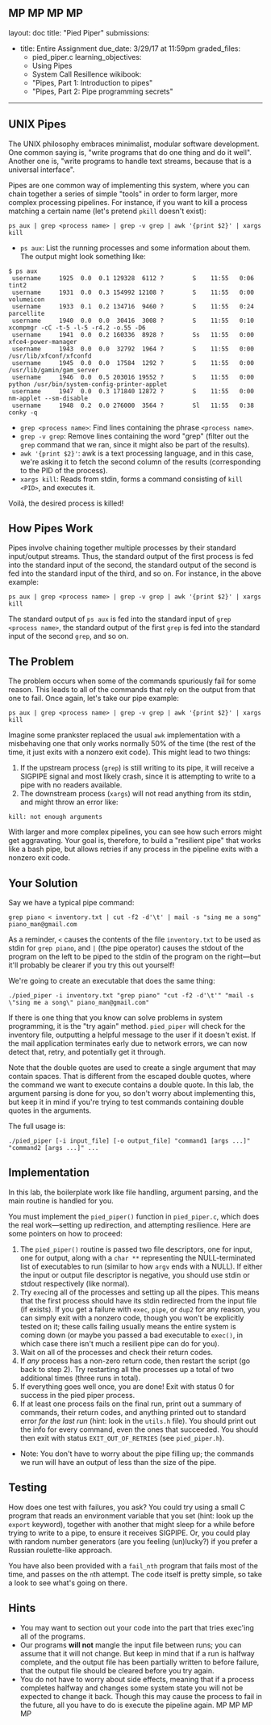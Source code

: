 MP MP MP MP
---
layout: doc
title: "Pied Piper"
submissions:
- title: Entire Assignment
  due_date: 3/29/17 at 11:59pm
  graded_files:
  - pied_piper.c
learning_objectives:
  - Using Pipes
  - System Call Resillence
wikibook:
  - "Pipes, Part 1: Introduction to pipes"
  - "Pipes, Part 2: Pipe programming secrets"
---

## UNIX Pipes

The UNIX philosophy embraces minimalist, modular software development. One common saying is, "write programs that do one thing and do it well". Another one is, "write programs to handle text streams, because that is a universal interface".

Pipes are one common way of implementing this system, where you can chain together a series of simple "tools" in order to form larger, more complex processing pipelines. For instance, if you want to kill a process matching a certain name (let's pretend `pkill` doesn't exist):

```console
ps aux | grep <process name> | grep -v grep | awk '{print $2}' | xargs kill
```

* `ps aux`: List the running processes and some information about them. The output might look something like:

```console
$ ps aux
 username     1925  0.0  0.1 129328  6112 ?        S    11:55   0:06 tint2
 username     1931  0.0  0.3 154992 12108 ?        S    11:55   0:00 volumeicon
 username     1933  0.1  0.2 134716  9460 ?        S    11:55   0:24 parcellite
 username     1940  0.0  0.0  30416  3008 ?        S    11:55   0:10 xcompmgr -cC -t-5 -l-5 -r4.2 -o.55 -D6
 username     1941  0.0  0.2 160336  8928 ?        Ss   11:55   0:00 xfce4-power-manager
 username     1943  0.0  0.0  32792  1964 ?        S    11:55   0:00 /usr/lib/xfconf/xfconfd
 username     1945  0.0  0.0  17584  1292 ?        S    11:55   0:00 /usr/lib/gamin/gam_server
 username     1946  0.0  0.5 203016 19552 ?        S    11:55   0:00 python /usr/bin/system-config-printer-applet
 username     1947  0.0  0.3 171840 12872 ?        S    11:55   0:00 nm-applet --sm-disable
 username     1948  0.2  0.0 276000  3564 ?        Sl   11:55   0:38 conky -q
```

* `grep <process name>`: Find lines containing the phrase `<process name>`.
* `grep -v grep`: Remove lines containing the word "grep" (filter out the `grep` command that we ran, since it might also be part of the results).
* `awk '{print $2}'`: awk is a text processing language, and in this case, we're asking it to fetch the second column of the results (corresponding to the PID of the process).
* `xargs kill`: Reads from stdin, forms a command consisting of `kill <PID>`, and executes it.

Voilà, the desired process is killed!

## How Pipes Work

Pipes involve chaining together multiple processes by their standard input/output streams. Thus, the standard output of the first process is fed into the standard input of the second, the standard output of the second is fed into the standard input of the third, and so on. For instance, in the above example:

```console
ps aux | grep <process name> | grep -v grep | awk '{print $2}' | xargs kill
```
The standard output of `ps aux` is fed into the standard input of `grep <process name>`, the standard output of the first `grep` is fed into the standard input of the second `grep`, and so on.

## The Problem

The problem occurs when some of the commands spuriously fail for some reason. This leads to all of the commands that rely on the output from that one to fail. Once again, let's take our pipe example:

```console
ps aux | grep <process name> | grep -v grep | awk '{print $2}' | xargs kill
```

Imagine some prankster replaced the usual `awk` implementation with a misbehaving one that only works normally 50% of the time (the rest of the time, it just exits with a nonzero exit code). This might lead to two things:

1. If the upstream process (`grep`) is still writing to its pipe, it will receive a SIGPIPE signal and most likely crash, since it is attempting to write to a pipe with no readers available.
2. The downstream process (`xargs`) will not read anything from its stdin, and might throw an error like:

```console
kill: not enough arguments
```
With larger and more complex pipelines, you can see how such errors might get aggravating. Your goal is, therefore, to build a "resilient pipe" that works like a bash pipe, but allows retries if any process in the pipeline exits with a nonzero exit code.

## Your Solution

Say we have a typical pipe command:

```console
grep piano < inventory.txt | cut -f2 -d'\t' | mail -s "sing me a song" piano_man@gmail.com
```

As a reminder, `<` causes the contents of the file `inventory.txt` to be used as stdin for `grep piano`, and `|` (the pipe operator) causes the stdout of the program on the left to be piped to the stdin of the program on the right—but it'll probably be clearer if you try this out yourself!

We're going to create an executable that does the same thing:

```console
./pied_piper -i inventory.txt "grep piano" "cut -f2 -d'\t'" "mail -s \"sing me a song\" piano_man@gmail.com"
```

If there is one thing that you know can solve problems in system programming, it is the "try again" method. `pied_piper` will check for the inventory file, outputting a helpful message to the user if it doesn't exist. If the mail application terminates early due to network errors, we can now detect that, retry, and potentially get it through.

Note that the double quotes are used to create a single argument that may contain spaces. That is different from the escaped double quotes, where the command we want to execute contains a double quote. In this lab, the argument parsing is done for you, so don't worry about implementing this, but keep it in mind if you're trying to test commands containing double quotes in the arguments.

The full usage is:

```console
./pied_piper [-i input_file] [-o output_file] "command1 [args ...]" "command2 [args ...]" ...
```

## Implementation

In this lab, the boilerplate work like file handling, argument parsing, and the main routine is handled for you. 

You must implement the `pied_piper()` function in `pied_piper.c`, which does the real work—setting up redirection, and attempting resilience. Here are some pointers on how to proceed:

1. The `pied_piper()` routine is passed two file descriptors, one for input, one for output, along with a `char **` representing the NULL-terminated list of executables to run (similar to how `argv` ends with a NULL). If either the input or output file descriptor is negative, you should use stdin or stdout respectively (like normal).
2. Try `exec`ing all of the processes and setting up all the pipes. This means that the first process should have its stdin redirected from the input file (if exists). If you get a failure with `exec`, `pipe`, or `dup2` for any reason, you can simply exit with a nonzero code, though you won't be explicitly tested on it; these calls failing usually means the entire system is coming down (or maybe you passed a bad executable to `exec()`, in which case there isn't much a resilient pipe can do for you).
3. Wait on all of the processes and check their return codes.
4. If *any* process has a non-zero return code, then restart the script (go back to step 2). Try restarting all the processes up a total of two additional times (three runs in total).
5. If everything goes well once, you are done! Exit with status 0 for success in the pied piper process.
6. If at least one process fails on the final run, print out a summary of commands, their return codes, and anything printed out to standard error *for the last run* (hint: look in the `utils.h` file). You should print out the info for every command, even the ones that succeeded. You should then exit with status `EXIT_OUT_OF_RETRIES` (see `pied_piper.h`).
* Note: You don't have to worry about the pipe filling up; the commands we run will have an output of less than the size of the pipe.

## Testing

How does one test with failures, you ask? You could try using a small C program that reads an environment variable that you set (hint: look up the `export` keyword), together with another that might sleep for a while before trying to write to a pipe, to ensure it receives SIGPIPE. Or, you could play with random number generators (are you feeling (un)lucky?) if you prefer a Russian roulette-like approach.

You have also been provided with a `fail_nth` program that fails most of the time, and passes on the `n`th attempt. The code itself is pretty simple, so take a look to see what's going on there.

## Hints

* You may want to section out your code into the part that tries exec'ing all of the programs.
* Our programs **will not** mangle the input file between runs; you can assume that it will not change. But keep in mind that if a run is halfway complete, and the output file has been partially written to before failure, that the output file should be cleared before you try again.
* You do not have to worry about side effects, meaning that if a process completes halfway and changes some system state you will not be expected to change it back. Though this may cause the process to fail in the future, all you have to do is execute the pipeline again.
MP MP MP MP
